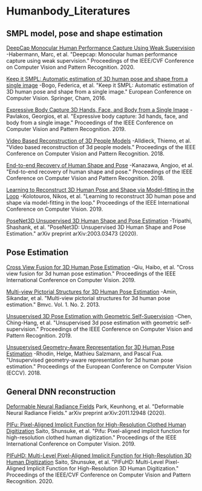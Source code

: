 # Humanbody_Literatures

## SMPL model, pose and shape estimation

[DeepCap Monocular Human Performance Capture Using Weak Supervision](https://openaccess.thecvf.com/content_CVPR_2020/supplemental/Habermann_DeepCap_Monocular_Human_CVPR_2020_supplemental.pdf) -Habermann, Marc, et al. "Deepcap: Monocular human performance capture using weak supervision." Proceedings of the IEEE/CVF Conference on Computer Vision and Pattern Recognition. 2020.

[Keep it SMPL: Automatic estimation of 3D human pose and shape from a single image](https://arxiv.org/pdf/1607.08128.pdf) -Bogo, Federica, et al. "Keep it SMPL: Automatic estimation of 3D human pose and shape from a single image." European Conference on Computer Vision. Springer, Cham, 2016.

[Expressive Body Capture 3D Hands, Face, and Body from a Single Image](https://openaccess.thecvf.com/content_CVPR_2019/papers/Pavlakos_Expressive_Body_Capture_3D_Hands_Face_and_Body_From_a_CVPR_2019_paper.pdf) -Pavlakos, Georgios, et al. "Expressive body capture: 3d hands, face, and body from a single image." Proceedings of the IEEE Conference on Computer Vision and Pattern Recognition. 2019.

[Video Based Reconstruction of 3D People Models](https://openaccess.thecvf.com/content_cvpr_2018/papers/Alldieck_Video_Based_Reconstruction_CVPR_2018_paper.pdf) -Alldieck, Thiemo, et al. "Video based reconstruction of 3d people models." Proceedings of the IEEE Conference on Computer Vision and Pattern Recognition. 2018.

[End-to-end Recovery of Human Shape and Pose](https://openaccess.thecvf.com/content_cvpr_2018/papers/Kanazawa_End-to-End_Recovery_of_CVPR_2018_paper.pdf) -Kanazawa, Angjoo, et al. "End-to-end recovery of human shape and pose." Proceedings of the IEEE Conference on Computer Vision and Pattern Recognition. 2018.

[Learning to Reconstruct 3D Human Pose and Shape via Model-fitting in the Loop](https://openaccess.thecvf.com/content_ICCV_2019/papers/Kolotouros_Learning_to_Reconstruct_3D_Human_Pose_and_Shape_via_Model-Fitting_ICCV_2019_paper.pdf) -Kolotouros, Nikos, et al. "Learning to reconstruct 3D human pose and shape via model-fitting in the loop." Proceedings of the IEEE International Conference on Computer Vision. 2019.

[PoseNet3D Unsupervised 3D Human Shape and Pose Estimation](https://arxiv.org/pdf/2003.03473.pdf) -Tripathi, Shashank, et al. "PoseNet3D: Unsupervised 3D Human Shape and Pose Estimation." arXiv preprint arXiv:2003.03473 (2020).

## Pose Estimation
[Cross View Fusion for 3D Human Pose Estimation](https://openaccess.thecvf.com/content_ICCV_2019/papers/Qiu_Cross_View_Fusion_for_3D_Human_Pose_Estimation_ICCV_2019_paper.pdf) -Qiu, Haibo, et al. "Cross view fusion for 3d human pose estimation." Proceedings of the IEEE International Conference on Computer Vision. 2019.

[Multi-view Pictorial Structures for 3D Human Pose Estimation](https://d1wqtxts1xzle7.cloudfront.net/35794029/MVPS_BMVC_2013.pdf?1417440467=&response-content-disposition=inline%3B+filename%3DMulti_view_Pictorial_Structures_for_3D_H.pdf&Expires=1603472290&Signature=g4Ri4frjcPLYzsWccpcvRTSnZ6Nw4YzuTES59nWnyRG2l53Sqs3x7AyQHzZhsa5DKbq5eTRReqiwwoDrJesnh8se0JGq58zjdacbgfrtR~OUefL4~YLmnpysLe80coJe3vjSXsfNoGE~HTLADekkFfNhhm~F8PCUUPKfquGj~iKWvo1TeCrwUOa7dcZKfP-4mzdUq5jL~7WAoIyna8bWUM1sz382EQM0RkwR5g2bVw1v5dLE0Pigj7ktHrlC~CJ96xmTQUPjpnNx2KMDXcK5F-in~-BDp1YrHvak7HJ1Fn0DktqIfLK6Esb9qjrahYsrk8kPc0C2VJjhyT2fqVfFOA__&Key-Pair-Id=APKAJLOHF5GGSLRBV4ZA) -Amin, Sikandar, et al. "Multi-view pictorial structures for 3d human pose estimation." Bmvc. Vol. 1. No. 2. 2013.

[Unsupervised 3D Pose Estimation with Geometric Self-Supervision](https://openaccess.thecvf.com/content_CVPR_2019/papers/Chen_Unsupervised_3D_Pose_Estimation_With_Geometric_Self-Supervision_CVPR_2019_paper.pdf) -Chen, Ching-Hang, et al. "Unsupervised 3d pose estimation with geometric self-supervision." Proceedings of the IEEE Conference on Computer Vision and Pattern Recognition. 2019.

[Unsupervised Geometry-Aware Representation for 3D Human Pose Estimation](https://openaccess.thecvf.com/content_ECCV_2018/papers/Helge_Rhodin_Unsupervised_Geometry-Aware_Representation_ECCV_2018_paper.pdf) -Rhodin, Helge, Mathieu Salzmann, and Pascal Fua. "Unsupervised geometry-aware representation for 3d human pose estimation." Proceedings of the European Conference on Computer Vision (ECCV). 2018.

## General DNN reconstruction
[Deformable Neural Radiance Fields](https://storage.googleapis.com/nerfies-public/videos/nerfies_paper.pdf) Park, Keunhong, et al. "Deformable Neural Radiance Fields." arXiv preprint arXiv:2011.12948 (2020).

[PIFu: Pixel-Aligned Implicit Function for High-Resolution Clothed Human Digitization](https://openaccess.thecvf.com/content_ICCV_2019/papers/Saito_PIFu_Pixel-Aligned_Implicit_Function_for_High-Resolution_Clothed_Human_Digitization_ICCV_2019_paper.pdf) Saito, Shunsuke, et al. "Pifu: Pixel-aligned implicit function for high-resolution clothed human digitization." Proceedings of the IEEE International Conference on Computer Vision. 2019.

[PIFuHD: Multi-Level Pixel-Aligned Implicit Function for High-Resolution 3D Human Digitization](https://openaccess.thecvf.com/content_CVPR_2020/papers/Saito_PIFuHD_Multi-Level_Pixel-Aligned_Implicit_Function_for_High-Resolution_3D_Human_Digitization_CVPR_2020_paper.pdf) Saito, Shunsuke, et al. "PIFuHD: Multi-Level Pixel-Aligned Implicit Function for High-Resolution 3D Human Digitization." Proceedings of the IEEE/CVF Conference on Computer Vision and Pattern Recognition. 2020.
